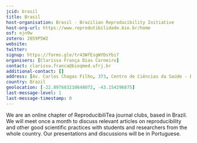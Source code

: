 ```yaml
---
jcid: brasil
title: Brasil
host-organisation: Brasil - Brazilian Reproducibility Initiative
host-org-url: https://www.reprodutibilidade.bio.br/home
osf: ejn9w
zotero: 2859P5W2
website: 
twitter: 
signup: https://forms.gle/tr43WfEsgWYDsYbi7
organisers: [Clarissa França Dias Carneiro]
contact: clarissa.franca@bioqmed.ufrj.br
additional-contact: []
address: [Av. Carlos Chagas Filho, 373, Centro de Ciências da Saúde - Bloco E - Sala 38, Cidade Universitária, Rio de Janeiro-RJ, Brasil, 21941-590, A/C Clarissa Carneiro]
country: Brazil
geolocation: [-22.897683210648072, -43.154296875]
last-message-level: 1
last-message-timestamp: 0
---
```


We are an online chapter of ReproducibiliTea journal clubs, based in Brazil. 
We will meet once a month to discuss relevant articles on reproducibility and other good scientific practices with students and researchers from the whole country. Our presentations and discussions will be in Portuguese.

